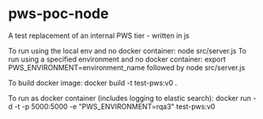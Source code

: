 # pws-poc-node
A test replacement of an internal PWS tier - written in js

To run using the local env and no docker container: node src/server.js
To run using a specified environment and no docker container: export PWS_ENVIRONMENT=environment_name followed by node src/server.js

To build docker image: docker build -t test-pws:v0 .

To run as docker container (includes logging to elastic search): docker run -d -t -p 5000:5000 -e "PWS_ENVIRONMENT=rqa3" test-pws:v0
